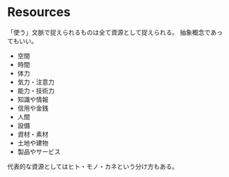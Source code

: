 # Resources

「使う」文脈で捉えられるものは全て資源として捉えられる。
抽象概念であってもいい。

- 空間
- 時間
- 体力
- 気力・注意力
- 能力・技術力
- 知識や情報
- 信用や金銭
- 人間
- 設備
- 資材・素材
- 土地や建物
- 製品やサービス

代表的な資源としてはヒト・モノ・カネという分け方もある。
